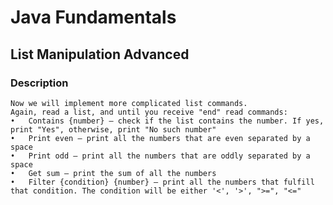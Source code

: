 # Java Fundamentals

## List Manipulation Advanced

### Description

    Now we will implement more complicated list commands.
    Again, read a list, and until you receive "end" read commands: 
    •	Contains {number} – check if the list contains the number. If yes, print "Yes", otherwise, print "No such number" 
    •	Print even – print all the numbers that are even separated by a space 
    •	Print odd – print all the numbers that are oddly separated by a space 
    •	Get sum – print the sum of all the numbers 
    •	Filter {condition} {number} – print all the numbers that fulfill that condition. The condition will be either '<', '>', ">=", "<="